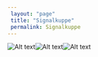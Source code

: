 ```yaml
---
 layout: "page"
 title: "Signalkuppe"
 permalink: Signalkuppe
---
```




![Alt text](https://www.mountain-forecast.com/system/images/8252/large/Signalkuppe.jpg?1344442790 "Signalkuppe")![Alt text](https://www.bergwelten.com/files/article/images/signalkuppe-monte-rosa-margheritahuette.jpg "Signalkuppe")![Alt text](https://thumbs.dreamstime.com/z/great-view-mountain-landscape-hut-signalkuppe-swiss-alps-near-zermatt-capanna-margherita-surrounding-far-above-130450850.jpg "Signalkuppe")